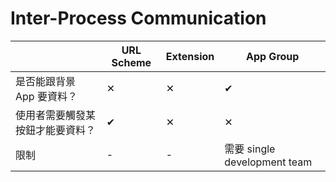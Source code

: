 # Inter-Process Communication


| | URL Scheme | Extension | App Group |
| --- | --- | --- | --- |
| 是否能跟背景 App 要資料？ | ✕ | ✕ | ✔ |
| 使用者需要觸發某按鈕才能要資料？ | ✔ | ✕ | ✕ |
| 限制 | - | - | 需要 single development team |
